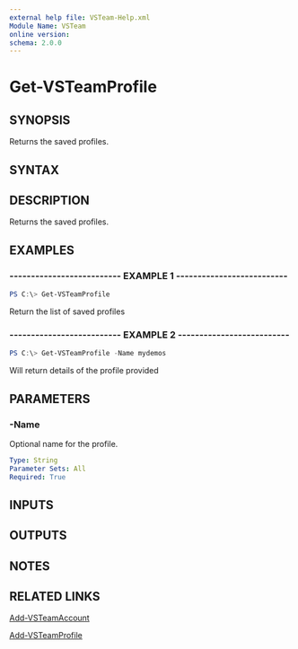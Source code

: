 ```yaml
---
external help file: VSTeam-Help.xml
Module Name: VSTeam
online version:
schema: 2.0.0
---
```


# Get-VSTeamProfile

## SYNOPSIS

Returns the saved profiles.

## SYNTAX

## DESCRIPTION

Returns the saved profiles.

## EXAMPLES

### -------------------------- EXAMPLE 1 --------------------------

```PowerShell
PS C:\> Get-VSTeamProfile
```

Return the list of saved profiles

### -------------------------- EXAMPLE 2 --------------------------

```PowerShell
PS C:\> Get-VSTeamProfile -Name mydemos
```

Will return details of the profile provided

## PARAMETERS

### -Name

Optional name for the profile.

```yaml
Type: String
Parameter Sets: All
Required: True
```

## INPUTS

## OUTPUTS

## NOTES

## RELATED LINKS

[Add-VSTeamAccount](Add-VSTeamAccount.md)

[Add-VSTeamProfile](Add-VSTeamProfile.md)